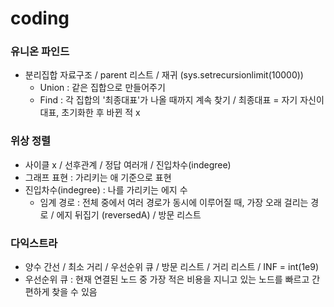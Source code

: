 # coding

### 유니온 파인드
- 분리집합 자료구조 / parent 리스트 / 재귀 (sys.setrecursionlimit(10000))
  - Union : 같은 집합으로 만들어주기
  - Find : 각 집합의 '최종대표'가 나올 때까지 계속 찾기 / 최종대표 = 자기 자신이 대표, 초기화한 후 바뀐 적 x

### 위상 정렬
- 사이클 x / 선후관계 / 정답 여러개 / 진입차수(indegree)
- 그래프 표현 : 가리키는 애 기준으로 표현
- 진입차수(indegree) : 나를 가리키는 에지 수
  - 임계 경로 : 전체 중에서 여러 경로가 동시에 이루어질 때, 가장 오래 걸리는 경로 / 에지 뒤집기 (reversedA) / 방문 리스트

### 다익스트라
- 양수 간선 / 최소 거리 / 우선순위 큐 / 방문 리스트 / 거리 리스트 / INF = int(1e9)
- 우선순위 큐 : 현재 연결된 노드 중 가장 적은 비용을 지니고 있는 노드를 빠르고 간편하게 찾을 수 있음
